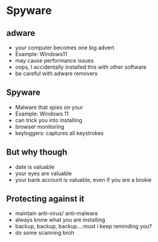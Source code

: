 # Spyware

## adware

- your computer becomes one big advert
- Example: Windows11
- may cause performance issues
- oops, I accidentally installed this with other software
- be careful with adware removers

## Spyware

- Malware that spies on your
- Example: Windows 11
- can trick you into installing
- browser monitoring
- keyloggers: captures all keystrokes

## But why though

- date is valuable
- your eyes are valuable
- your bank account is valuable, even if you are a brokie

## Protecting against it

- maintain anti-virus/ anti-malware
- always know what you are installing
- backup, backup, backup....must i keep reminding you?
- do some scanning broh
